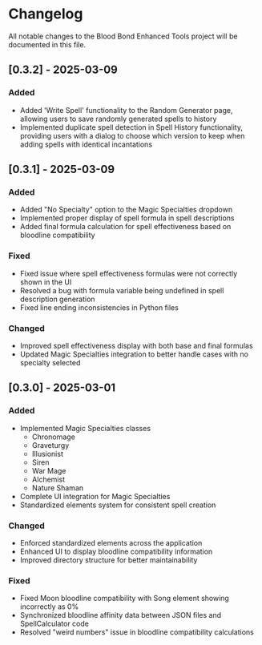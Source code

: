 # Changelog

All notable changes to the Blood Bond Enhanced Tools project will be documented in this file.

## [0.3.2] - 2025-03-09

### Added
- Added 'Write Spell' functionality to the Random Generator page, allowing users to save randomly generated spells to history
- Implemented duplicate spell detection in Spell History functionality, providing users with a dialog to choose which version to keep when adding spells with identical incantations

## [0.3.1] - 2025-03-09

### Added
- Added "No Specialty" option to the Magic Specialties dropdown
- Implemented proper display of spell formula in spell descriptions
- Added final formula calculation for spell effectiveness based on bloodline compatibility

### Fixed
- Fixed issue where spell effectiveness formulas were not correctly shown in the UI
- Resolved a bug with formula variable being undefined in spell description generation
- Fixed line ending inconsistencies in Python files

### Changed
- Improved spell effectiveness display with both base and final formulas
- Updated Magic Specialties integration to better handle cases with no specialty selected

## [0.3.0] - 2025-03-01

### Added
- Implemented Magic Specialties classes
  - Chronomage
  - Graveturgy
  - Illusionist
  - Siren
  - War Mage
  - Alchemist
  - Nature Shaman
- Complete UI integration for Magic Specialties
- Standardized elements system for consistent spell creation

### Changed
- Enforced standardized elements across the application
- Enhanced UI to display bloodline compatibility information
- Improved directory structure for better maintainability

### Fixed
- Fixed Moon bloodline compatibility with Song element showing incorrectly as 0%
- Synchronized bloodline affinity data between JSON files and SpellCalculator code
- Resolved "weird numbers" issue in bloodline compatibility calculations

